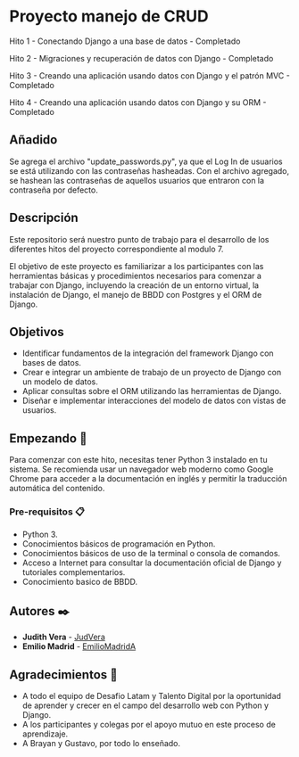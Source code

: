 # Proyecto manejo de CRUD

Hito 1 - Conectando Django a una base de datos - Completado

Hito 2 - Migraciones y recuperación de datos con Django - Completado

Hito 3 - Creando una aplicación usando datos con Django y el patrón MVC - Completado

Hito 4 - Creando una aplicación usando datos con Django y su ORM - Completado

## Añadido

Se agrega el archivo "update_passwords.py", ya que el Log In de usuarios se está utilizando con las contraseñas hasheadas. Con el archivo agregado, se hashean las contraseñas de aquellos usuarios que entraron con la contraseña por defecto.

## Descripción

Este repositorio será nuestro punto de trabajo para el desarrollo de los diferentes hitos del proyecto correspondiente al modulo 7.

El objetivo de este proyecto es familiarizar a los participantes con las herramientas básicas y procedimientos necesarios para comenzar a trabajar con Django, incluyendo la creación de un entorno virtual, la instalación de Django, el manejo de BBDD con Postgres y el ORM de Django.

## Objetivos

- Identificar fundamentos de la integración del framework Django con bases de datos.
- Crear e integrar un ambiente de trabajo de un proyecto de Django con un modelo de datos.
- Aplicar consultas sobre el ORM utilizando las herramientas de Django.
- Diseñar e implementar interacciones del modelo de datos con vistas de usuarios.

## Empezando 🚀

Para comenzar con este hito, necesitas tener Python 3 instalado en tu sistema. Se recomienda usar un navegador web moderno como Google Chrome para acceder a la documentación en inglés y permitir la traducción automática del contenido.

### Pre-requisitos 📋

- Python 3.
- Conocimientos básicos de programación en Python.
- Conocimientos básicos de uso de la terminal o consola de comandos.
- Acceso a Internet para consultar la documentación oficial de Django y tutoriales complementarios.
- Conocimiento basico de BBDD.

## Autores ✒️

- **Judith Vera** - [JudVera](https://github.com/JudVera)
- **Emilio Madrid** - [EmilioMadridA](https://github.com/EmilioMadridA)

## Agradecimientos 🎁

- A todo el equipo de Desafio Latam y Talento Digital por la oportunidad de aprender y crecer en el campo del desarrollo web con Python y Django.
- A los participantes y colegas por el apoyo mutuo en este proceso de aprendizaje.
- A Brayan y Gustavo, por todo lo enseñado.
